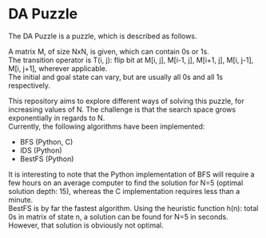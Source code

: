 # DA Puzzle
The DA Puzzle is a puzzle, which is described as follows.

A matrix M, of size NxN, is given, which can contain 0s or 1s.\
The transition operator is T(i, j): flip bit at M[i, j], M[i-1, j], M[i+1, j], M[i, j-1], M[i, j+1], wherever applicable.\
The initial and goal state can vary, but are usually all 0s and all 1s respectively.

This repository aims to explore different ways of solving this puzzle, for increasing values of N. The challenge is that the search space grows exponentially in regards to N.\
Currently, the following algorithms have been implemented:
* BFS (Python, C)
* IDS (Python)
* BestFS (Python)

It is interesting to note that the Python implementation of BFS will require a few hours on an average computer to find the solution for N=5 (optimal solution depth: 15), whereas the C implementation requires less than a minute.\
BestFS is by far the fastest algorithm. Using the heuristic function h(n): total 0s in matrix of state n, a solution can be found for N=5 in seconds. However, that solution is obviously not optimal.
